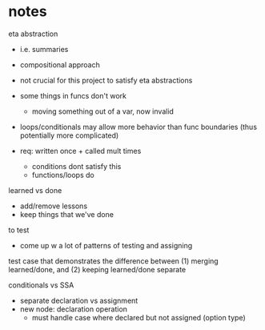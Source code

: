# notes

eta abstraction
- i.e. summaries
- compositional approach
- not crucial for this project to satisfy eta abstractions

- some things in funcs don't work
    - moving something out of a var, now invalid

- loops/conditionals may allow more behavior than func boundaries (thus
  potentially more complicated)

- req: written once + called mult times
    - conditions dont satisfy this
    - functions/loops do


learned vs done
- add/remove lessons
- keep things that we've done

to test
- come up w a lot of patterns of testing and assigning

test case that demonstrates the difference between (1) merging learned/done, and
(2) keeping learned/done separate


conditionals vs SSA
- separate declaration vs assignment
- new node: declaration operation
    - must handle case where declared but not assigned (option type)

